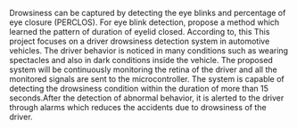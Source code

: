 Drowsiness can be captured by detecting the eye blinks and percentage of eye closure (PERCLOS). For eye blink detection, propose a method which learned the pattern of duration of eyelid closed. According to, this This project focuses on a driver drowsiness detection system in automotive vehicles. The driver behavior is noticed in many conditions such as wearing spectacles and also in dark conditions inside the vehicle. The proposed system will be continuously monitoring the retina of the driver and all the monitored signals are sent to the microcontroller. The system is capable of detecting the drowsiness condition within the duration of more than 15 seconds.After the detection of abnormal behavior, it is alerted to the driver through alarms which reduces the accidents due to drowsiness of the driver.
